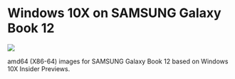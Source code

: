 # Windows 10X on SAMSUNG Galaxy Book 12
<img src="https://github.com/daviiid99/Windows-10X-SAMSUNG-Galaxy-Book-12/blob/main/logo.png">

amd64 (X86-64) images for SAMSUNG Galaxy Book 12 based on Windows 10X Insider Previews.
